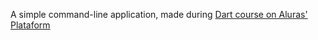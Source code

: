 A simple command-line application,  made during [Dart course on Aluras' Plataform](https://cursos.alura.com.br/certificate/mateushenriquedefariasmello/dart-entendendo-assincronismo?lang=en)
